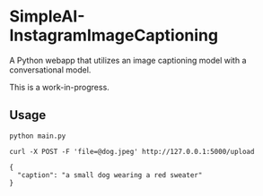 # SimpleAI-InstagramImageCaptioning
A Python webapp that utilizes an image captioning model with a conversational model.

This is a work-in-progress.

## Usage
```
python main.py

curl -X POST -F 'file=@dog.jpeg' http://127.0.0.1:5000/upload

{
  "caption": "a small dog wearing a red sweater"
}
```